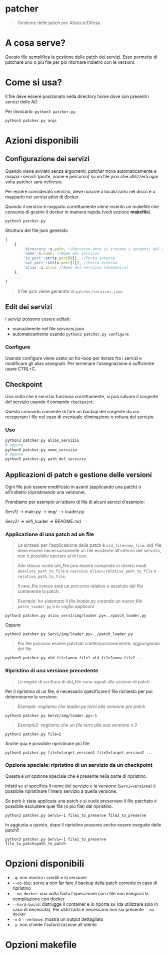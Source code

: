 # patcher
> Gestione delle patch per Attacco/Difesa

# A cosa serve?
Questo file semplifica la gestione delle patch dei servizi. Esso permette di patchare uno o più file per poi ritornare indietro con le versioni.

# Come si usa?
Il file deve essere posizonato nella directory home dove son presenti i servizi delle AD

Per invocarlo: `python3 patcher.py`.
```Shell
python3 patcher.py args
```

# Azioni disponibili
## Configurazione dei servizi

Quando viene avviato senza argomenti, _patcher_ trova automaticamente e mappa i servizi (porte, nome e percorso) su un file json che utilizzerà ogni volta patcher sarà richiesto.

Per essere considerato servizio, deve riuscire a localizzarlo nel disco e a mapparlo nei servizi attivi di docker.

Quando il servizio è mappato correttamente viene inserito un makefile che consente di gestire il docker in maniera rapida (vedi sezione **makefile**).
```shell
python3 patcher.py
```

Struttura del file json generato
```javascript
[
    {
        'directory':s.path, //Percorso dove si trovano i sorgenti del servizio
        'name':s.name, //Nome del servizio
        'in_port':str(s.port[0]), //Porta interna
        'out_port':str(s.port[1]), //Porta esterna
        'alias':s.alias //Nome del servizio (mnemonico)
    },
    ...
]
```
> Il file json viene generato in `patcher/services.json`

## Edit dei servizi
I servizi possono essere editati:
* manualmente nel file services.json
* automaticamente usando `python3 patcher.py configure`

### Configure
Usando configure viene usato un for-loop per iterare fra i servizi e modificare gli alias assegnati. Per terminare l'assegnazione è sufficiente usare CTRL+C.

## Checkpoint
Una volta che il servizio funziona correttamente, si può salvare il sorgente del servizio usando il comando `checkpoint`.

Questo comando consente di fare un backup del sorgente da cui recuperare i file nel caso di eventuale eliminazione o rottura del servizio.

### Uso
```python
python3 patcher.py alias_servizio
# oppure
python3 patcher.py nome_servizio
# oppure
python3 patcher.py path_del_servizio
```

## Applicazioni di patch e gestione delle versioni
Ogni file può essere modificato in avanti (applicando una patch) o all'indietro (ripristinando una versione).

Prendiamo per esempio un'albero di file di alcuni servizi d'esempio:

Serv1/
-> main.py
-> img/
--> loader.py

Serv2/
-> wifi_loader
-> README.md

### Applicazione di una patch ad un file
> La sintassi per l'applicazione della patch è `old_file=new_file`. old_file deve essere necessariamente un file esistente all'interno del servizio, non è possibile operare al di fuori.
>
> Allo stesso modo old_file può essere composto in diversi modi: `absolute_path_to_file` o `<service_alias>/relative_path_to_file` o `relative_path_to_file`.
> 
> Il new_file invece sarà un percorso relativo o assoluto del file contenente la patch.

> _Esempio: ho sistemato il file loader.py creando un nuovo file_ `patch_loader.py` _e lo voglio applicare_

```shell
python3 patcher.py alias_serv1/img/loader.py=../patch_loader.py
```
Oppure
```shell
python3 patcher.py Serv1/img/loader.py=../patch_loader.py
```

> Più file possono essere patchati contemporaneamente, aggiungendo dei file

```shell
python3 patcher.py old_file1=new_file1 old_file2=new_file2 ...
```

### Ripristino di una versione precedente
> Le regole di scrittura di old_file sono uguali alla sezione di patch.

Per il ripristino di un file, è necessario specificare il file richiesto per poi determinarne la versione.

> _Esempio: vogliamo che loader.py torni alla versione pre patch_
```shell
python3 patcher.py Serv1/img/loader.py=-1
```

> _Esempio2: vogliamo che un file torni alla sua versione n.3_
```shell
python3 patcher.py file=2
```

Anche qua è possibile ripristinare più file:
```shell
python3 patcher.py file1=target_version1 file2=target_version2 ...
```

### Opzione speciale: ripristino di un servizio da un checkpoint
Questa è un'opzione speciale che è presente nella parte di ripristino.

Infatti se si specifica il nome del servizio e la versione (`Serv1=versione`) è possibile ripristinare l'intero servizio a quella versione.

Se però è stata applicata una patch e si vuole preservare il file patchato è possibile escludere quel file (o più file) dal ripristino.

```shell
python3 patcher.py Serv1=-1 file1_to_preserve file2_to_preserve
```

In aggiunta a questo, dopo il ripristino possono anche essere eseguite delle patch!!

```shell
python3 patcher.py Serv1=-1 file1_to_preserve file_to_patch=path_to_patch
```

# Opzioni disponibili
* `-q`: non mostra i crediti e la versione
* `--no-bkp`: serve a non far fare il backup della patch corrente in caso di ripristino
* `--no-docker`: una volta finita l'operazione con i file non eseguirà la compilazione con docker
* `--hard-build`: distrugge il container e lo riporta su (da utilizzare solo in caso di necessità). Per utilizzarla è necessario non sia presente `--no-docker`
* `-v` o `--verbose`: mostra un output dettagliato
* `-y`: non chiede l'autorizzazione all'utente

# Opzioni makefile
